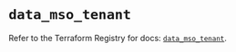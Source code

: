 # `data_mso_tenant`

Refer to the Terraform Registry for docs: [`data_mso_tenant`](https://registry.terraform.io/providers/ciscodevnet/mso/1.5.3/docs/data-sources/tenant).
